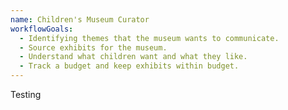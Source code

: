 ```yaml
---
name: Children's Museum Curator
workflowGoals:
  - Identifying themes that the museum wants to communicate.
  - Source exhibits for the museum.
  - Understand what children want and what they like.
  - Track a budget and keep exhibits within budget.
---
```


Testing
